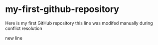 # my-first-github-repository
Here is my first GitHub repository
this line was modifed manually during conflict resolution

new line